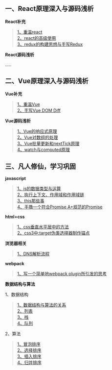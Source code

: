 ## 一、React原理深入与源码浅析

**React补充**

> [1、重温react](https://github.com/xiaoliuing/blog/issues/1) <br />
> [2、react的高级使用](https://github.com/xiaoliuing/blog/issues/2) <br />
> [3、redux的构建思想与手写Redux](https://github.com/xiaoliuing/blog/issues/5) <br />

**React源码浅析**

.....


## 二、Vue原理深入与源码浅析

**Vue补充**

> [1、重温Vue](https://github.com/xiaoliuing/blog/issues/3) <br />
>[2、手写Vue DOM Diff](https://github.com/xiaoliuing/blog/issues/4) <br />

**Vue源码浅析**

> [1、Vue的响应式原理](https://github.com/xiaoliuing/blog/issues/16) <br />
> [2、Vue对数组的处理](https://github.com/xiaoliuing/blog/issues/20) <br />
> [3、Vue批量更新和nextTick原理 ](https://github.com/xiaoliuing/blog/issues/21) <br />
>[4、watch与computed原理](https://github.com/xiaoliuing/blog/issues/22) <br />

## 三、凡人修仙，学习巩固

**javascript**

> [1、js的数据类型与运算](https://github.com/xiaoliuing/blog/issues/7) <br />
> [2、执行上下文、作用域和作用域链](https://github.com/xiaoliuing/blog/issues/8) <br />
> [3、this那些事](https://github.com/xiaoliuing/blog/issues/18) <br />
> [4、手撸一个符合Promise A+规范的Promise](https://github.com/xiaoliuing/blog/issues/19) <br />

**html+css**

> [1、css垂直水平居中的方法](https://github.com/xiaoliuing/blog/issues/12) <br />
> [2、css3中:target伪类选择器制作锚点](https://github.com/xiaoliuing/blog/issues/15) <br />


**浏览器相关**

>[1、DNS解析流程](https://github.com/xiaoliuing/blog/issues/17) <br />
>
>

**webpack**

> [1、写一个简单地webpack plugin所引发的思考](https://github.com/xiaoliuing/blog/issues/23) <br />

**数据结构与算法**

1、数据结构

> [1、数据结构与算法的关系](https://github.com/xiaoliuing/blog/issues/6) <br />
> [2、列表](https://github.com/xiaoliuing/blog/issues/9) <br />
> [3、栈](https://github.com/xiaoliuing/blog/issues/24) <br />
> [4、队列](https://github.com/xiaoliuing/blog/issues/25) <br />

2、算法

> [1、冒泡排序](https://github.com/xiaoliuing/blog/issues/10) <br />
> [2、选择排序](https://github.com/xiaoliuing/blog/issues/11) <br />
> [3、插入排序](https://github.com/xiaoliuing/blog/issues/13) <br />
> [4、归并排序](https://github.com/xiaoliuing/blog/issues/14) <br />
